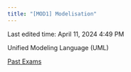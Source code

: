 ```yaml
---
title: "[MOD1] Modelisation"
---
```

Last edited time: April 11, 2024 4:49 PM

Unified Modeling Language (UML)

[Past Exams](%5BMOD1%5D%20Modelisation/Past%20Exams.md)
